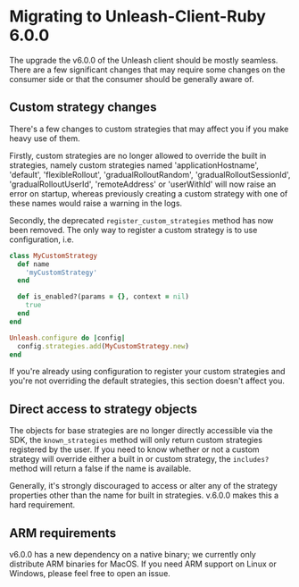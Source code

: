 # Migrating to Unleash-Client-Ruby 6.0.0

The upgrade the v6.0.0 of the Unleash client should be mostly seamless. There are a few significant changes that may require some changes on the consumer side or that the consumer should be generally aware of.

## Custom strategy changes

There's a few changes to custom strategies that may affect you if you make heavy use of them.

Firstly, custom strategies are no longer allowed to override the built in strategies, namely custom strategies named 'applicationHostname', 'default', 'flexibleRollout', 'gradualRolloutRandom', 'gradualRolloutSessionId', 'gradualRolloutUserId', 'remoteAddress' or 'userWithId' will now raise an error on startup, whereas previously creating a custom strategy with one of these names would raise a warning in the logs.

Secondly, the deprecated `register_custom_strategies` method has now been removed. The only way to register a custom strategy is to use configuration, i.e.

```ruby
class MyCustomStrategy
  def name
    'myCustomStrategy'
  end

  def is_enabled?(params = {}, context = nil)
    true
  end
end

Unleash.configure do |config|
  config.strategies.add(MyCustomStrategy.new)
end
```

If you're already using configuration to register your custom strategies and you're not overriding the default strategies, this section doesn't affect you.

## Direct access to strategy objects

The objects for base strategies are no longer directly accessible via the SDK, the `known_strategies` method will only return custom strategies registered by the user. If you need to know whether or not a custom strategy will override either a built in or custom strategy, the `includes?` method will return a false if the name is available.

Generally, it's strongly discouraged to access or alter any of the strategy properties other than the name for built in strategies. v.6.0.0 makes this a hard requirement.

## ARM requirements

v6.0.0 has a new dependency on a native binary; we currently only distribute ARM binaries for MacOS. If you need ARM support on Linux or Windows, please feel free to open an issue.